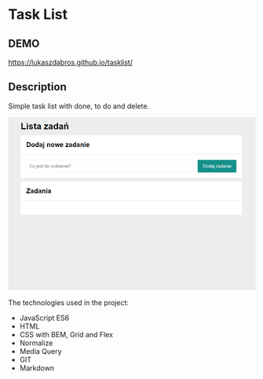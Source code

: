 # Task List
 
## DEMO

https://lukaszdabros.github.io/tasklist/

## Description

Simple task list with done, to do and delete.

![animated instruction](https://github.com/LukaszDabros/tasklist/blob/main/images/showroom.gif?raw=true)

The technologies used in the project:

- JavaScript ES6
- HTML
- CSS with BEM, Grid and Flex
- Normalize 
- Media Query
- GIT
- Markdown
